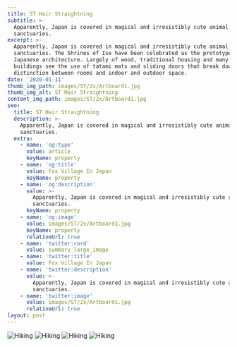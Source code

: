 ```yaml
---
title: ST Hair Straightning
subtitle: >-
  Apparently, Japan is covered in magical and irresistibly cute animal
  sanctuaries.
excerpt: >-
  Apparently, Japan is covered in magical and irresistibly cute animal
  sanctuaries. The Shrines of Ise have been celebrated as the prototype of
  Japanese architecture. Largely of wood, traditional housing and many temple
  buildings see the use of tatami mats and sliding doors that break down the
  distinction between rooms and indoor and outdoor space.
date: '2020-01-11'
thumb_img_path: images/ST/2x/Artboard1.jpg
thumb_img_alt: ST Hair Straightning
content_img_path: images/ST/2x/Artboard1.jpg
seo:
  title: ST Hair Straightning
  description: >-
    Apparently, Japan is covered in magical and irresistibly cute animal
    sanctuaries.
  extra:
    - name: 'og:type'
      value: article
      keyName: property
    - name: 'og:title'
      value: Fox Village In Japan
      keyName: property
    - name: 'og:description'
      value: >-
        Apparently, Japan is covered in magical and irresistibly cute animal
        sanctuaries.
      keyName: property
    - name: 'og:image'
      value: images/ST/2x/Artboard1.jpg
      keyName: property
      relativeUrl: true 
    - name: 'twitter:card'
      value: summary_large_image
    - name: 'twitter:title'
      value: Fox Village In Japan
    - name: 'twitter:description'
      value: >-
        Apparently, Japan is covered in magical and irresistibly cute animal
        sanctuaries.
    - name: 'twitter:image'
      value: images/ST/2x/Artboard1.jpg
      relativeUrl: true
layout: post
---
```

![Hiking](/images/ST/2x/Artboard1.jpg)
![Hiking](/images/ST/2x/Artboard2.jpg)
![Hiking](/images/ST/2x/Artboard3.jpg)
![Hiking](/images/ST/2x/Artboard4.jpg)
